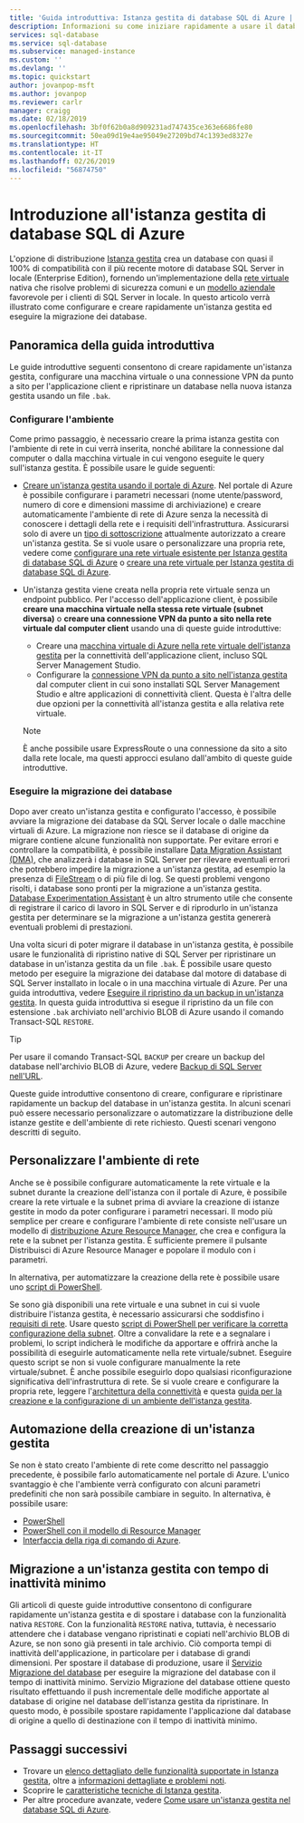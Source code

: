 ```yaml
---
title: 'Guida introduttiva: Istanza gestita di database SQL di Azure | Microsoft Docs'
description: Informazioni su come iniziare rapidamente a usare il database SQL di Azure - Istanza gestita
services: sql-database
ms.service: sql-database
ms.subservice: managed-instance
ms.custom: ''
ms.devlang: ''
ms.topic: quickstart
author: jovanpop-msft
ms.author: jovanpop
ms.reviewer: carlr
manager: craigg
ms.date: 02/18/2019
ms.openlocfilehash: 3bf0f62b0a8d909231ad747435ce363e6686fe80
ms.sourcegitcommit: 50ea09d19e4ae95049e27209bd74c1393ed8327e
ms.translationtype: HT
ms.contentlocale: it-IT
ms.lasthandoff: 02/26/2019
ms.locfileid: "56874750"
---
```

# <a name="getting-started-with-azure-sql-database-managed-instance"></a>Introduzione all'istanza gestita di database SQL di Azure

L'opzione di distribuzione [Istanza gestita](sql-database-managed-instance-index.yml) crea un database con quasi il 100% di compatibilità con il più recente motore di database SQL Server in locale (Enterprise Edition), fornendo un'implementazione della [rete virtuale](../virtual-network/virtual-networks-overview.md) nativa che risolve problemi di sicurezza comuni e un [modello aziendale](https://azure.microsoft.com/pricing/details/sql-database/) favorevole per i clienti di SQL Server in locale. In questo articolo verrà illustrato come configurare e creare rapidamente un'istanza gestita ed eseguire la migrazione dei database.

## <a name="quickstart-overview"></a>Panoramica della guida introduttiva

Le guide introduttive seguenti consentono di creare rapidamente un'istanza gestita, configurare una macchina virtuale o una connessione VPN da punto a sito per l'applicazione client e ripristinare un database nella nuova istanza gestita usando un file `.bak`.

### <a name="configure-environment"></a>Configurare l'ambiente
Come primo passaggio, è necessario creare la prima istanza gestita con l'ambiente di rete in cui verrà inserita, nonché abilitare la connessione dal computer o dalla macchina virtuale in cui vengono eseguite le query sull'istanza gestita. È possibile usare le guide seguenti:

- [Creare un'istanza gestita usando il portale di Azure](sql-database-managed-instance-get-started.md). Nel portale di Azure è possibile configurare i parametri necessari (nome utente/password, numero di core e dimensioni massime di archiviazione) e creare automaticamente l'ambiente di rete di Azure senza la necessità di conoscere i dettagli della rete e i requisiti dell'infrastruttura. Assicurarsi solo di avere un [tipo di sottoscrizione](sql-database-managed-instance-resource-limits.md#supported-subscription-types) attualmente autorizzato a creare un'istanza gestita. Se si vuole usare o personalizzare una propria rete, vedere come [configurare una rete virtuale esistente per Istanza gestita di database SQL di Azure](sql-database-managed-instance-configure-vnet-subnet.md) o [creare una rete virtuale per Istanza gestita di database SQL di Azure](sql-database-managed-instance-create-vnet-subnet.md).
- Un'istanza gestita viene creata nella propria rete virtuale senza un endpoint pubblico. Per l'accesso dell'applicazione client, è possibile **creare una macchina virtuale nella stessa rete virtuale (subnet diversa)** o **creare una connessione VPN da punto a sito nella rete virtuale dal computer client** usando una di queste guide introduttive:

  - Creare una [macchina virtuale di Azure nella rete virtuale dell'istanza gestita](sql-database-managed-instance-configure-vm.md) per la connettività dell'applicazione client, incluso SQL Server Management Studio.
  - Configurare la [connessione VPN da punto a sito nell'istanza gestita](sql-database-managed-instance-configure-p2s.md) dal computer client in cui sono installati SQL Server Management Studio e altre applicazioni di connettività client. Questa è l'altra delle due opzioni per la connettività all'istanza gestita e alla relativa rete virtuale.

  > [!NOTE]
  > È anche possibile usare ExpressRoute o una connessione da sito a sito dalla rete locale, ma questi approcci esulano dall'ambito di queste guide introduttive.

### <a name="migrate-your-databases"></a>Eseguire la migrazione dei database 
Dopo aver creato un'istanza gestita e configurato l'accesso, è possibile avviare la migrazione dei database da SQL Server locale o dalle macchine virtuali di Azure. La migrazione non riesce se il database di origine da migrare contiene alcune funzionalità non supportate. Per evitare errori e controllare la compatibilità, è possibile installare [Data Migration Assistant (DMA)](https://www.microsoft.com/download/details.aspx?id=53595), che analizzerà i database in SQL Server per rilevare eventuali errori che potrebbero impedire la migrazione a un'istanza gestita, ad esempio la presenza di [FileStream](https://docs.microsoft.com/sql/relational-databases/blob/filestream-sql-server) o di più file di log. Se questi problemi vengono risolti, i database sono pronti per la migrazione a un'istanza gestita. [Database Experimentation Assistant](https://blogs.msdn.microsoft.com/datamigration/2018/08/06/release-database-experimentation-assistant-dea-v2-6/) è un altro strumento utile che consente di registrare il carico di lavoro in SQL Server e di riprodurlo in un'istanza gestita per determinare se la migrazione a un'istanza gestita genererà eventuali problemi di prestazioni.

Una volta sicuri di poter migrare il database in un'istanza gestita, è possibile usare le funzionalità di ripristino native di SQL Server per ripristinare un database in un'istanza gestita da un file `.bak`. È possibile usare questo metodo per eseguire la migrazione dei database dal motore di database di SQL Server installato in locale o in una macchina virtuale di Azure. Per una guida introduttiva, vedere [Eseguire il ripristino da un backup in un'istanza gestita](sql-database-managed-instance-get-started-restore.md). In questa guida introduttiva si esegue il ripristino da un file con estensione `.bak` archiviato nell'archivio BLOB di Azure usando il comando Transact-SQL `RESTORE`. 

> [!TIP]
> Per usare il comando Transact-SQL `BACKUP` per creare un backup del database nell'archivio BLOB di Azure, vedere [Backup di SQL Server nell'URL](https://docs.microsoft.com/sql/relational-databases/backup-restore/sql-server-backup-to-url).

Queste guide introduttive consentono di creare, configurare e ripristinare rapidamente un backup del database in un'istanza gestita. In alcuni scenari può essere necessario personalizzare o automatizzare la distribuzione delle istanze gestite e dell'ambiente di rete richiesto. Questi scenari vengono descritti di seguito.

## <a name="customize-network-environment"></a>Personalizzare l'ambiente di rete

Anche se è possibile configurare automaticamente la rete virtuale e la subnet durante la creazione dell'istanza con il portale di Azure, è possibile creare la rete virtuale e la subnet prima di avviare la creazione di istanze gestite in modo da poter configurare i parametri necessari. Il modo più semplice per creare e configurare l'ambiente di rete consiste nell'usare un modello di [distribuzione Azure Resource Manager](sql-database-managed-instance-create-vnet-subnet.md), che crea e configura la rete e la subnet per l'istanza gestita. È sufficiente premere il pulsante Distribuisci di Azure Resource Manager e popolare il modulo con i parametri. 

In alternativa, per automatizzare la creazione della rete è possibile usare uno [script di PowerShell](https://www.powershellmagazine.com/2018/07/23/configuring-azure-environment-to-set-up-azure-sql-database-managed-instance-preview/).

Se sono già disponibili una rete virtuale e una subnet in cui si vuole distribuire l'istanza gestita, è necessario assicurarsi che soddisfino i [requisiti di rete](sql-database-managed-instance-connectivity-architecture.md#network-requirements). Usare questo [script di PowerShell per verificare la corretta configurazione della subnet](sql-database-managed-instance-configure-vnet-subnet.md). Oltre a convalidare la rete e a segnalare i problemi, lo script indicherà le modifiche da apportare e offrirà anche la possibilità di eseguirle automaticamente nella rete virtuale/subnet. Eseguire questo script se non si vuole configurare manualmente la rete virtuale/subnet. È anche possibile eseguirlo dopo qualsiasi riconfigurazione significativa dell'infrastruttura di rete. Se si vuole creare e configurare la propria rete, leggere l'[architettura della connettività](sql-database-managed-instance-connectivity-architecture.md) e questa [guida per la creazione e la configurazione di un ambiente dell'istanza gestita](https://medium.com/azure-sqldb-managed-instance/the-ultimate-guide-for-creating-and-configuring-azure-sql-managed-instance-environment-91ff58c0be01).

## <a name="automating-creation-of-a-managed-instance"></a>Automazione della creazione di un'istanza gestita

 Se non è stato creato l'ambiente di rete come descritto nel passaggio precedente, è possibile farlo automaticamente nel portale di Azure. L'unico svantaggio è che l'ambiente verrà configurato con alcuni parametri predefiniti che non sarà possibile cambiare in seguito. In alternativa, è possibile usare:

- [PowerShell](https://blogs.msdn.microsoft.com/sqlserverstorageengine/2018/06/27/quick-start-script-create-azure-sql-managed-instance-using-powershell/)
- [PowerShell con il modello di Resource Manager](scripts/sql-managed-instance-create-powershell-azure-resource-manager-template.md)
- [Interfaccia della riga di comando di Azure](https://blogs.msdn.microsoft.com/sqlserverstorageengine/2018/11/14/create-azure-sql-managed-instance-using-azure-cli/).

## <a name="migrating-to-a-managed-instance-with-minimal-downtime"></a>Migrazione a un'istanza gestita con tempo di inattività minimo

Gli articoli di queste guide introduttive consentono di configurare rapidamente un'istanza gestita e di spostare i database con la funzionalità nativa `RESTORE`. Con la funzionalità `RESTORE` nativa, tuttavia, è necessario attendere che i database vengano ripristinati e copiati nell'archivio BLOB di Azure, se non sono già presenti in tale archivio. Ciò comporta tempi di inattività dell'applicazione, in particolare per i database di grandi dimensioni. Per spostare il database di produzione, usare il [Servizio Migrazione del database](https://docs.microsoft.com/azure/dms/tutorial-sql-server-to-managed-instance?toc=/azure/sql-database/toc.json) per eseguire la migrazione del database con il tempo di inattività minimo. Servizio Migrazione del database ottiene questo risultato effettuando il push incrementale delle modifiche apportate al database di origine nel database dell'istanza gestita da ripristinare. In questo modo, è possibile spostare rapidamente l'applicazione dal database di origine a quello di destinazione con il tempo di inattività minimo.

## <a name="next-steps"></a>Passaggi successivi

- Trovare un [elenco dettagliato delle funzionalità supportate in Istanza gestita](sql-database-features.md), oltre a [informazioni dettagliate e problemi noti](sql-database-managed-instance-transact-sql-information.md).
- Scoprire le [caratteristiche tecniche di Istanza gestita](sql-database-managed-instance-resource-limits.md#instance-level-resource-limits). 
- Per altre procedure avanzate, vedere [Come usare un'istanza gestita nel database SQL di Azure](sql-database-howto-managed-instance.md). 
